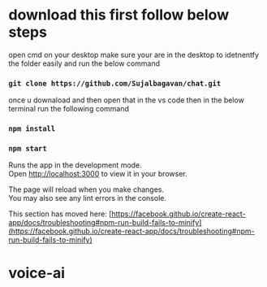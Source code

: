 # download this first follow below steps 
open cmd on your desktop make sure your are in the desktop to idetnentfy the folder easily and run the below command 
### `git clone https://github.com/Sujalbagavan/chat.git`


once u downaload and then open that in the vs code then in the below terminal run the following command 
### `npm install`
### `npm start`

Runs the app in the development mode.\
Open [http://localhost:3000](http://localhost:3000) to view it in your browser.

The page will reload when you make changes.\
You may also see any lint errors in the console.


 



This section has moved here: [https://facebook.github.io/create-react-app/docs/troubleshooting#npm-run-build-fails-to-minify](https://facebook.github.io/create-react-app/docs/troubleshooting#npm-run-build-fails-to-minify)
# voice-ai
